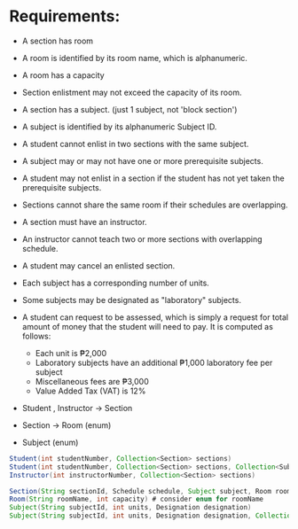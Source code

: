 # Requirements:

- A section has room
- A room is identified by its room name, which is   alphanumeric.
- A room has a capacity
- Section enlistment may not exceed the capacity of its room.
- A section has a subject. (just 1 subject, not 'block section')
- A subject is identified by its alphanumeric Subject ID.
- A student cannot enlist in two sections with the same subject.
- A subject may or may not have one or more prerequisite subjects.
- A student may not enlist in a section if the student has not yet taken the prerequisite subjects.
- Sections cannot share the same room if their schedules are overlapping.
- A section must have an instructor.
- An instructor cannot teach two or more sections with overlapping schedule.
- A student may cancel an enlisted section.
- Each subject has a corresponding number of units.
- Some subjects may be designated as "laboratory" subjects.
- A student can request to be assessed, which is simply a request for total amount of money that the student will need to pay. It is computed as follows:
    - Each unit is ₱2,000
    - Laboratory subjects have an additional ₱1,000 laboratory fee per subject
    - Miscellaneous fees are ₱3,000
    - Value Added Tax (VAT) is 12%

- Student , Instructor -> Section
- Section -> Room (enum)
- Subject (enum)

```java
Student(int studentNumber, Collection<Section> sections)
Student(int studentNumber, Collection<Section> sections, Collection<Subjects> subjectsTaken)
Instructor(int instructorNumber, Collection<Section> sections)

Section(String sectionId, Schedule schedule, Subject subject, Room room)
Room(String roomName, int capacity) # consider enum for roomName
Subject(String subjectId, int units, Designation designation)
Subject(String subjectId, int units, Designation designation, Collection<Subject> preRequisites)
```


